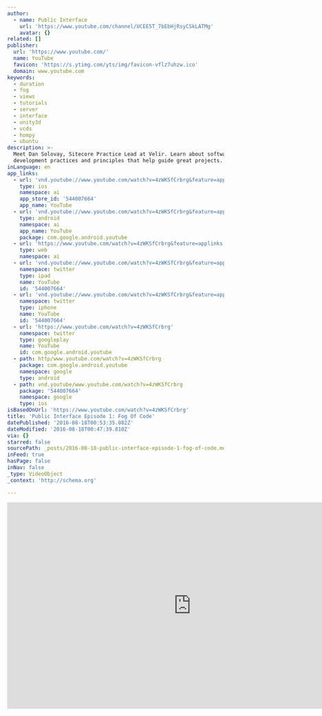 ```yaml
---
author:
  - name: Public Interface
    url: 'https://www.youtube.com/channel/UCEE5T_7bEbHjRsyCSkLATMg'
    avatar: {}
related: []
publisher:
  url: 'https://www.youtube.com/'
  name: YouTube
  favicon: 'https://s.ytimg.com/yts/img/favicon-vflz7uhzw.ico'
  domain: www.youtube.com
keywords:
  - duration
  - fog
  - views
  - tutorials
  - server
  - interface
  - unity3d
  - vcds
  - hompy
  - ubuntu
description: >-
  Meet Dan Solovay, Sitecore Practice Lead at Velir. Learn about software
  development practices and principles that help guide great projects.
inLanguage: en
app_links:
  - url: 'vnd.youtube://www.youtube.com/watch?v=4zWKSfCrbrg&feature=applinks'
    type: ios
    namespace: ai
    app_store_id: '544007664'
    app_name: YouTube
  - url: 'vnd.youtube://www.youtube.com/watch?v=4zWKSfCrbrg&feature=applinks'
    type: android
    namespace: ai
    app_name: YouTube
    package: com.google.android.youtube
  - url: 'https://www.youtube.com/watch?v=4zWKSfCrbrg&feature=applinks'
    type: web
    namespace: ai
  - url: 'vnd.youtube://www.youtube.com/watch?v=4zWKSfCrbrg&feature=applinks'
    namespace: twitter
    type: ipad
    name: YouTube
    id: '544007664'
  - url: 'vnd.youtube://www.youtube.com/watch?v=4zWKSfCrbrg&feature=applinks'
    namespace: twitter
    type: iphone
    name: YouTube
    id: '544007664'
  - url: 'https://www.youtube.com/watch?v=4zWKSfCrbrg'
    namespace: twitter
    type: googleplay
    name: YouTube
    id: com.google.android.youtube
  - path: http/www.youtube.com/watch?v=4zWKSfCrbrg
    package: com.google.android.youtube
    namespace: google
    type: android
  - path: vnd.youtube/www.youtube.com/watch?v=4zWKSfCrbrg
    package: '544007664'
    namespace: google
    type: ios
isBasedOnUrl: 'https://www.youtube.com/watch?v=4zWKSfCrbrg'
title: 'Public Interface Episode 1: Fog Of Code'
datePublished: '2016-08-18T00:53:35.082Z'
dateModified: '2016-08-18T00:47:39.810Z'
via: {}
starred: false
sourcePath: _posts/2016-08-18-public-interface-episode-1-fog-of-code.md
inFeed: true
hasPage: false
inNav: false
_type: VideoObject
_context: 'http://schema.org'

---
```

<iframe src="https://cdn.embedly.com/widgets/media.html?src=https%3A%2F%2Fwww.youtube.com%2Fembed%2F4zWKSfCrbrg%3Ffeature%3Doembed&amp;url=http%3A%2F%2Fwww.youtube.com%2Fwatch%3Fv%3D4zWKSfCrbrg&amp;image=https%3A%2F%2Fi.ytimg.com%2Fvi%2F4zWKSfCrbrg%2Fhqdefault.jpg&amp;key=b7d04c9b404c499eba89ee7072e1c4f7&amp;type=text%2Fhtml&amp;schema=youtube" width="854" height="480" scrolling="no" frameborder="0" allowfullscreen="" style=""></iframe>